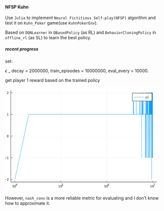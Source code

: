 #### NFSP Kuhn

Use `Julia` to implement `Neural Fictitious Self-play(NFSP)` algorithm and test it on `Kuhn_Poker` game(use `KuhnPokerEnv`).

Based on `DQNLearner` in `QBasedPolicy` (as RL) and `BehaviorCloningPolicy` in `offline_rl` (as SL) to learn the best policy.

##### recent progress

set:

$`\epsilon`$ _ decay = 2000000,
train_episodes = 10000000,
eval_every = 10000.

get player 1 reward based on the trained policy

![result](./result.png)

However, `nash_conv` is a more reliable metric for evaluating and I don't know how to  approximate it.
